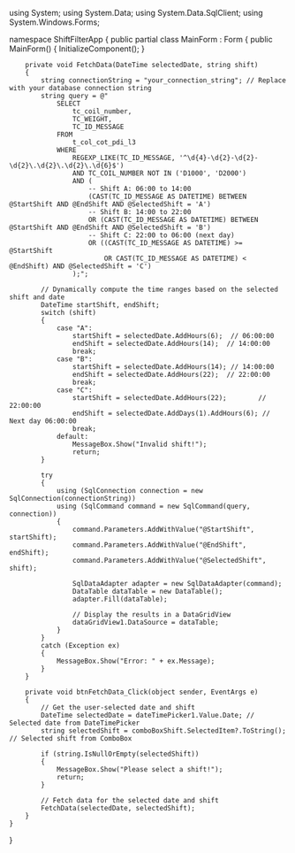 using System;
using System.Data;
using System.Data.SqlClient;
using System.Windows.Forms;

namespace ShiftFilterApp
{
    public partial class MainForm : Form
    {
        public MainForm()
        {
            InitializeComponent();
        }

        private void FetchData(DateTime selectedDate, string shift)
        {
            string connectionString = "your_connection_string"; // Replace with your database connection string
            string query = @"
                SELECT 
                    tc_coil_number, 
                    TC_WEIGHT, 
                    TC_ID_MESSAGE
                FROM 
                    t_col_cot_pdi_l3
                WHERE 
                    REGEXP_LIKE(TC_ID_MESSAGE, '^\d{4}-\d{2}-\d{2}-\d{2}\.\d{2}\.\d{2}\.\d{6}$')
                    AND TC_COIL_NUMBER NOT IN ('D1000', 'D2000')
                    AND (
                        -- Shift A: 06:00 to 14:00
                        (CAST(TC_ID_MESSAGE AS DATETIME) BETWEEN @StartShift AND @EndShift AND @SelectedShift = 'A')
                        -- Shift B: 14:00 to 22:00
                        OR (CAST(TC_ID_MESSAGE AS DATETIME) BETWEEN @StartShift AND @EndShift AND @SelectedShift = 'B')
                        -- Shift C: 22:00 to 06:00 (next day)
                        OR ((CAST(TC_ID_MESSAGE AS DATETIME) >= @StartShift 
                            OR CAST(TC_ID_MESSAGE AS DATETIME) < @EndShift) AND @SelectedShift = 'C')
                    );";

            // Dynamically compute the time ranges based on the selected shift and date
            DateTime startShift, endShift;
            switch (shift)
            {
                case "A":
                    startShift = selectedDate.AddHours(6);  // 06:00:00
                    endShift = selectedDate.AddHours(14);  // 14:00:00
                    break;
                case "B":
                    startShift = selectedDate.AddHours(14); // 14:00:00
                    endShift = selectedDate.AddHours(22);  // 22:00:00
                    break;
                case "C":
                    startShift = selectedDate.AddHours(22);        // 22:00:00
                    endShift = selectedDate.AddDays(1).AddHours(6); // Next day 06:00:00
                    break;
                default:
                    MessageBox.Show("Invalid shift!");
                    return;
            }

            try
            {
                using (SqlConnection connection = new SqlConnection(connectionString))
                using (SqlCommand command = new SqlCommand(query, connection))
                {
                    command.Parameters.AddWithValue("@StartShift", startShift);
                    command.Parameters.AddWithValue("@EndShift", endShift);
                    command.Parameters.AddWithValue("@SelectedShift", shift);

                    SqlDataAdapter adapter = new SqlDataAdapter(command);
                    DataTable dataTable = new DataTable();
                    adapter.Fill(dataTable);

                    // Display the results in a DataGridView
                    dataGridView1.DataSource = dataTable;
                }
            }
            catch (Exception ex)
            {
                MessageBox.Show("Error: " + ex.Message);
            }
        }

        private void btnFetchData_Click(object sender, EventArgs e)
        {
            // Get the user-selected date and shift
            DateTime selectedDate = dateTimePicker1.Value.Date; // Selected date from DateTimePicker
            string selectedShift = comboBoxShift.SelectedItem?.ToString(); // Selected shift from ComboBox

            if (string.IsNullOrEmpty(selectedShift))
            {
                MessageBox.Show("Please select a shift!");
                return;
            }

            // Fetch data for the selected date and shift
            FetchData(selectedDate, selectedShift);
        }
    }
}